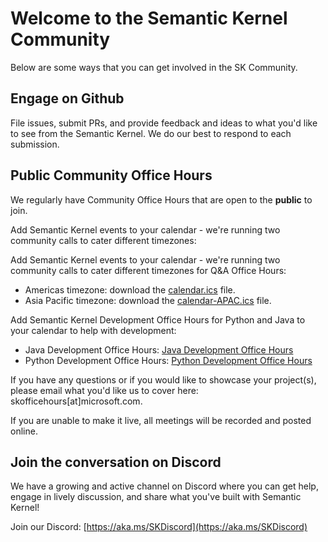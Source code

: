 # Welcome to the Semantic Kernel Community

Below are some ways that you can get involved in the SK Community.

## Engage on Github

File issues, submit PRs, and provide feedback and ideas to what you'd like to see from the Semantic Kernel.
We do our best to respond to each submission.

## Public Community Office Hours

We regularly have Community Office Hours that are open to the **public** to join.

Add Semantic Kernel events to your calendar - we're running two community calls to cater different timezones:

Add Semantic Kernel events to your calendar - we're running two community calls to cater different timezones for Q&A Office Hours: 
* Americas timezone: download the [calendar.ics](https://aka.ms/sk-community-calendar) file.
* Asia Pacific timezone: download the [calendar-APAC.ics](https://aka.ms/sk-community-calendar-apac) file.

Add Semantic Kernel Development Office Hours for Python and Java to your calendar to help with development:
* Java Development Office Hours: [Java Development Office Hours](https://aka.ms/sk-java-dev-sync)
* Python Development Office Hours: [Python Development Office Hours](https://aka.ms/sk-python-dev-sync)

If you have any questions or if you would like to showcase your project(s), please email what you'd like us to cover here: skofficehours[at]microsoft.com.

If you are unable to make it live, all meetings will be recorded and posted online.

## Join the conversation on Discord

We have a growing and active channel on Discord where you can get help, engage in lively discussion,
and share what you've built with Semantic Kernel!

Join our Discord:
[https://aka.ms/SKDiscord](https://aka.ms/SKDiscord)
